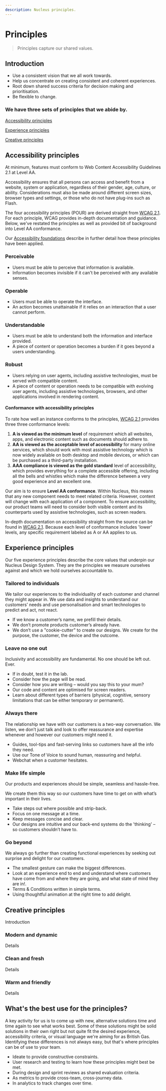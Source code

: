 ```yaml
---
description: Nucleus principles.
---
```


# Principles

> Principles capture our shared values.

## Introduction

* Use a consistent vision that we all work towards.
* Help us concentrate on creating consistent and coherent experiences.
* Root down shared success criteria for decision making and prioritisation.
* Be flexible to change.

### We have three sets of principles that we abide by.

[Accessibility principles](https://docs.britishgas.design/experiments/#accessibility-principles)

[Experience principles](https://docs.britishgas.design/experiments/#experience-principles)

[Creative principles](https://docs.britishgas.design/experiments/#creative-principles)


## Accessibility principles

At minimum, features must conform to Web Content Accessibility Guidelines 2.1 at Level AA.

Accessibility ensures that all persons can access and benefit from a website, system or application, regardless of their gender, age, culture, or ability. Considerations must also be made around different screen sizes, browser types and settings, or those who do not have plug-ins such as Flash.

The four accessibility principles (POUR) are derived straight from [WCAG 2.1](https://www.w3.org/TR/WCAG21/). For each principle, WCAG provides in-depth documentation and guidance. Below, we've restated the principles as well as provided bit of background into Level AA conformance.

Our [Accessibility foundations](https://docs.britishgas.design/foundations/accessibility) describe in further detail how these principles have been applied.

### Perceivable

* Users must be able to perceive that information is available.
* Information becomes invisible if it can't be perceived with any available senses.

### Operable

* Users must be able to operate the interface.
* An action becomes unattainable if it relies on an interaction that a user cannot perform.

### Understandable

* Users must be able to understand both the information and interface provided.
* A piece of content or operation becomes a burden if it goes beyond a users understanding.

### Robust

* Users relying on user agents, including assistive technologies, must be served with compatible content.
* A piece of content or operation needs to be compatible with evolving user agents, including assistive technologies, browsers, and other applications involved in rendering content.

#### Conformance with accessibility principles

To rate how well an instance conforms to the principles, [WCAG 2.1](https://www.w3.org/TR/WCAG21/#perceivable) provides three three conformance levels:

1. **A is viewed as the minimum level** of requirement which all websites, apps, and electronic content such as documents should adhere to.
2. **AA is viewed as the acceptable level of accessibility** for many online services, which should work with most assistive technology which is now widely available on both desktop and mobile devices, or which can be purchased as a third-party installation.
3. **AAA compliance is viewed as the gold standard** level of accessibility, which provides everything for a complete accessible offering, including all the bells and whistles which make the difference between a very good experience and an excellent one.

Our aim is to ensure **Level AA conformance**. Within Nucleus, this means that any new component needs to meet related criteria. However, content will change with each application of a component. To ensure accessibility, our product teams will need to consider both visible content and its counterparts used by assistive technologies, such as screen readers.

In-depth documentation on accessibility straight from the source can be found in [WCAG 2.1](https://www.w3.org/TR/WCAG21/#location). Because each level of conformance includes 'lower' levels, any specific requirement labeled as A or AA applies to us.


## Experience principles

Our five experience principles describe the core values that underpin our Nucleus Design System. They are the principles we measure ourselves against and which we hold ourselves accountable to.

### Tailored to individuals

We tailor our experiences to the individuality of each customer and channel they might appear in. We use data and insights to understand our customers’ needs and use personalisation and smart technologies to predict and act, not react.

* If we know a customer’s name, we prefill their details.
* We don’t promote products customer’s already have.
* We don’t use a "cookie-cutter" to create our designs. We create for the purpose, the customer, the device and the outcome.

### Leave no one out

Inclusivity and accessibility are fundamental. No one should be left out. Ever.

* If in doubt, test it in the lab.
* Consider how the page will be read.
* Consider how you are writing – would you say this to your mum?
* Our code and content are optimised for screen readers.
* Learn about different types of barriers (physical, cognitive, sensory limitations that can be either temporary or permanent).

### Always there

The relationship we have with our customers is a two-way conversation.  We listen, we don’t just talk and look to offer reassurance and expertise whenever and however our customers might need it.

* Guides, tool-tips and fast-serving links so customers have all the info they need.
* Use our Tone of Voice to sound human, reassuring and helpful.
* Webchat when a customer hesitates.

### Make life simple

Our products and experiences should be simple, seamless and hassle-free.

We create them this way so our customers have time to get on with what’s important in their lives.

* Take steps out where possible and strip-back.
* Focus on one message at a time.
* Keep messages concise and clear.
* Our designs are intuitive and our back-end systems do the 'thinking' – so customers shouldn’t have to.

### Go beyond

We always go further than creating functional experiences by seeking out surprise and delight for our customers.

* The smallest gesture can make the biggest differences.
* Look at an experience end to end and understand where customers have come from and where they are going, and what state of mind they are in!.
* Terms & Conditions written in simple terms.
* Using thoughtful animation at the right time to add delight.


## Creative principles

Introduction

### Modern and dynamic

Details

### Clean and fresh

Details

### Warm and friendly

Details

## What's the best use for the principles?

A key activity for us  is to come up with new, alternative solutions time and time again to see what works best. Some of these solutions might be solid solutions in their own right but not quite fit the desired experience, accessibility criteria, or visual language we're aiming for as British Gas. Identifying these differences is not always easy, but that's where principles can be of use to your team.

* Ideate to provide constructive constraints.
* User research and testing to learn how these principles might best be met.
* During design and sprint reviews as shared evaluation criteria.
* As metrics to provide cross-team, cross-journey data.
* In analytics to track changes over time.
